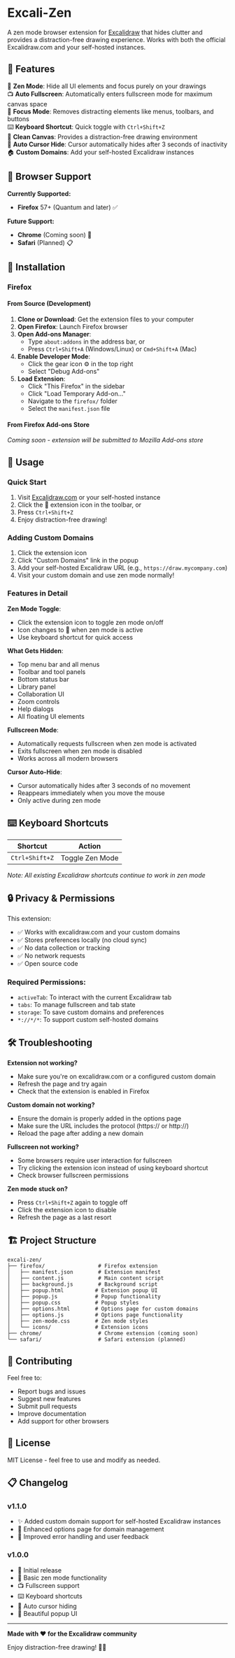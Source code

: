# Excali-Zen

A zen mode browser extension for [Excalidraw](https://excalidraw.com) that hides clutter and provides a distraction-free drawing experience. Works with both the official Excalidraw.com and your self-hosted instances.

## 🌟 Features

🧘 **Zen Mode**: Hide all UI elements and focus purely on your drawings  
📺 **Auto Fullscreen**: Automatically enters fullscreen mode for maximum canvas space  
🎯 **Focus Mode**: Removes distracting elements like menus, toolbars, and buttons  
⌨️ **Keyboard Shortcut**: Quick toggle with `Ctrl+Shift+Z`  
🎨 **Clean Canvas**: Provides a distraction-free drawing environment  
🌙 **Auto Cursor Hide**: Cursor automatically hides after 3 seconds of inactivity  
🏠 **Custom Domains**: Add your self-hosted Excalidraw instances  

## 🦊 Browser Support

**Currently Supported:**
- **Firefox** 57+ (Quantum and later) ✅

**Future Support:**
- **Chrome** (Coming soon) 🔄
- **Safari** (Planned) 📋

## 🚀 Installation

### Firefox

#### From Source (Development)
1. **Clone or Download**: Get the extension files to your computer
2. **Open Firefox**: Launch Firefox browser
3. **Open Add-ons Manager**: 
   - Type `about:addons` in the address bar, or
   - Press `Ctrl+Shift+A` (Windows/Linux) or `Cmd+Shift+A` (Mac)
4. **Enable Developer Mode**: 
   - Click the gear icon ⚙️ in the top right
   - Select "Debug Add-ons"
5. **Load Extension**:
   - Click "This Firefox" in the sidebar
   - Click "Load Temporary Add-on..."
   - Navigate to the `firefox/` folder
   - Select the `manifest.json` file

#### From Firefox Add-ons Store
*Coming soon - extension will be submitted to Mozilla Add-ons store*

## 📖 Usage

### Quick Start
1. Visit [Excalidraw.com](https://excalidraw.com) or your self-hosted instance
2. Click the 🧘 extension icon in the toolbar, or
3. Press `Ctrl+Shift+Z`
4. Enjoy distraction-free drawing!

### Adding Custom Domains
1. Click the extension icon
2. Click "Custom Domains" link in the popup
3. Add your self-hosted Excalidraw URL (e.g., `https://draw.mycompany.com`)
4. Visit your custom domain and use zen mode normally!

### Features in Detail

**Zen Mode Toggle**:
- Click the extension icon to toggle zen mode on/off
- Icon changes to 🌅 when zen mode is active
- Use keyboard shortcut for quick access

**What Gets Hidden**:
- Top menu bar and all menus
- Toolbar and tool panels
- Bottom status bar
- Library panel
- Collaboration UI
- Zoom controls
- Help dialogs
- All floating UI elements

**Fullscreen Mode**:
- Automatically requests fullscreen when zen mode is activated
- Exits fullscreen when zen mode is disabled
- Works across all modern browsers

**Cursor Auto-Hide**:
- Cursor automatically hides after 3 seconds of no movement
- Reappears immediately when you move the mouse
- Only active during zen mode

## ⌨️ Keyboard Shortcuts

| Shortcut | Action |
|----------|--------|
| `Ctrl+Shift+Z` | Toggle Zen Mode |

*Note: All existing Excalidraw shortcuts continue to work in zen mode*

## 🔒 Privacy & Permissions

This extension:
- ✅ Works with excalidraw.com and your custom domains
- ✅ Stores preferences locally (no cloud sync)
- ✅ No data collection or tracking
- ✅ No network requests
- ✅ Open source code

### Required Permissions:
- `activeTab`: To interact with the current Excalidraw tab
- `tabs`: To manage fullscreen and tab state
- `storage`: To save custom domains and preferences
- `*://*/*`: To support custom self-hosted domains

## 🛠️ Troubleshooting

**Extension not working?**
- Make sure you're on excalidraw.com or a configured custom domain
- Refresh the page and try again
- Check that the extension is enabled in Firefox

**Custom domain not working?**
- Ensure the domain is properly added in the options page
- Make sure the URL includes the protocol (https:// or http://)
- Reload the page after adding a new domain

**Fullscreen not working?**
- Some browsers require user interaction for fullscreen
- Try clicking the extension icon instead of using keyboard shortcut
- Check browser fullscreen permissions

**Zen mode stuck on?**
- Press `Ctrl+Shift+Z` again to toggle off
- Click the extension icon to disable
- Refresh the page as a last resort

## 🏗️ Project Structure

```
excali-zen/
├── firefox/                 # Firefox extension
│   ├── manifest.json        # Extension manifest
│   ├── content.js           # Main content script
│   ├── background.js        # Background script
│   ├── popup.html          # Extension popup UI
│   ├── popup.js            # Popup functionality
│   ├── popup.css           # Popup styles
│   ├── options.html        # Options page for custom domains
│   ├── options.js          # Options page functionality
│   ├── zen-mode.css        # Zen mode styles
│   └── icons/              # Extension icons
├── chrome/                  # Chrome extension (coming soon)
└── safari/                  # Safari extension (planned)
```

## 🤝 Contributing

Feel free to:
- Report bugs and issues
- Suggest new features
- Submit pull requests
- Improve documentation
- Add support for other browsers

## 📄 License

MIT License - feel free to use and modify as needed.

## 📋 Changelog

### v1.1.0
- ✨ Added custom domain support for self-hosted Excalidraw instances
- 🎨 Enhanced options page for domain management
- 🔧 Improved error handling and user feedback

### v1.0.0
- 🎉 Initial release
- 🧘 Basic zen mode functionality
- 📺 Fullscreen support
- ⌨️ Keyboard shortcuts
- 🌙 Auto cursor hiding
- 💫 Beautiful popup UI

---

**Made with ❤️ for the Excalidraw community**

Enjoy distraction-free drawing! 🎨✨
